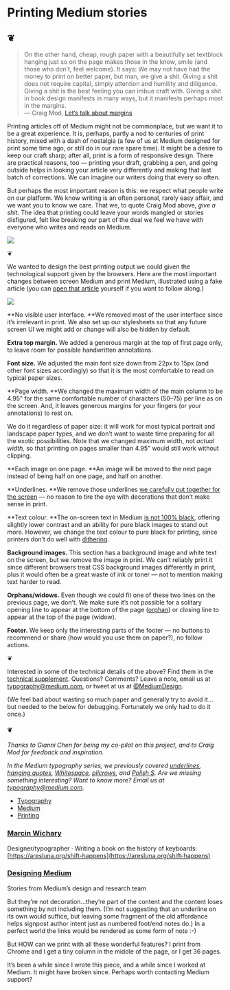# Printing Medium stories

## ❦

> On the other hand, cheap, rough paper with a beautifully set textblock hanging
> just so on the page makes those in the know, smile (and those who don’t, feel
welcome). It says: We may not have had the money to print on better paper, but
man, we give a shit. Giving a shit does not require capital, simply attention
and humility and diligence. Giving a shit is the best feeling you can imbue
craft with. Giving a shit in book design manifests in many ways, but it
manifests perhaps most in the margins.<br> — Craig Mod, [Let’s talk about
margins](https://medium.com/message/lets-talk-about-margins-14646574c385)

Printing articles off of Medium might not be commonplace, but we want it to be a
great experience. It is, perhaps, partly a nod to centuries of print history,
mixed with a dash of nostalgia (a few of us at Medium designed for print some
time ago, or still do in our rare spare time). It might be a desire to keep our
craft sharp; after all, print is a form of responsive design. There are
practical reasons, too — printing your draft, grabbing a pen, and going outside
helps in looking your article very differently and making that last batch of
corrections. We can imagine our writers doing that every so often.

But perhaps the most important reason is this: we respect what people write on
our platform. We know writing is an often personal, rarely easy affair, and we
want you to know we care. That we, to quote Craig Mod above, *give a shit.* The
idea that printing could leave your words mangled or stories disfigured, felt
like breaking our part of the deal we feel we have with everyone who writes and
reads on Medium.

![](https://cdn-images-1.medium.com/max/800/1*bVycW_xvM83b3u3zGqInIA.png)

❦

We wanted to design the best printing output we could given the technological
support given by the browsers. Here are the most important changes between
screen Medium and print Medium, illustrated using a fake article (you can [open
that article](https://medium.com/@mwichary/printing-on-medium-3cd2d10e8e90)
yourself if you want to follow along.)

![](https://cdn-images-1.medium.com/max/800/1*XGQ_ocD58uJU-Iy__-v_pg.png)

**No visible user interface. **We removed most of the user interface since it’s
irrelevant in print. We also set up our stylesheets so that any future screen UI
we might add or change will also be hidden by default.

**Extra top margin.** We added a generous margin at the top of first page only,
to leave room for possible handwritten annotations.

**Font size.** We adjusted the main font size down from 22px to 15px (and other
font sizes accordingly) so that it is the most comfortable to read on typical
paper sizes.

**Page width. **We changed the maximum width of the main column to be 4.95" for
the same comfortable number of characters (50–75) per line as on the screen.
And, it leaves generous margins for your fingers (or your annotations) to rest
on.

We do it regardless of paper size: it will work for most typical portrait and
landscape paper types, and we don’t want to waste time preparing for all the
exotic possibilities. Note that we changed maximum width, not *actual width,* so
that printing on pages smaller than 4.95" would still work without clipping.

**Each image on one page. **An image will be moved to the next page instead of
being half on one page, and half on another.

**Underlines. **We remove those underlines [we carefully put together for the
screen](https://medium.com/designing-medium/crafting-link-underlines-on-medium-7c03a9274f9)
— no reason to tire the eye with decorations that don’t make sense in print.

**Text colour. **The on-screen text in Medium [is not 100%
black](http://ianstormtaylor.com/design-tip-never-use-black/), offering slightly
lower contrast and an ability for pure black images to stand out more. However,
we change the text colour to pure black for printing, since printers don’t do
well with [dithering](https://en.wikipedia.org/wiki/Dither).

**Background images.** This section has a background image and white text on the
screen, but we remove the image in print. We can’t reliably print it since
different browsers treat CSS background images differently in print, plus it
would often be a great waste of ink or toner — not to mention making text harder
to read.

**Orphans/widows.** Even though we could fit one of these two lines on the
previous page, we don’t. We make sure it’s not possible for a solitary opening
line to appear at the bottom of the page
([orphan](http://en.wikipedia.org/wiki/Widows_and_orphans)) or closing line to
appear at the top of the page (widow).

**Footer.** We keep only the interesting parts of the footer — no buttons to
recommend or share (how would you use them on paper?), no follow actions.

❦

Interested in some of the technical details of the above? Find them in the
[technical supplement](https://medium.com/p/8f3c754626f2). Questions? Comments?
Leave a note, email us at typography@medium.com, or tweet at us at
[@MediumDesign](https://twitter.com/mediumdesign).

(We feel bad about wasting so much paper and generally try to avoid it… but
needed to the below for debugging. Fortunately we only had to do it once.)

#### ❦

*Thanks to Gianni Chen for being my co-pilot on this project, and to Craig Mod
for feedback and inspiration.*

*In the Medium typography series, we previously covered
*[underlines](https://medium.com/designing-medium/crafting-link-underlines-on-medium-7c03a9274f9)*,
*[hanging
quotes](https://medium.com/designing-medium/ive-been-asked-to-report-to-this-office-efc664bcbc5f)*,
*[Whitespace](https://medium.com/designing-medium/whitespace-8b92273ab49e),*
*[pilcrows](https://medium.com/designing-medium/first-in-first-out-the-pilcrows-strange-typographic-history-3ab4f645a36)*,
and *[Polish
S](https://medium.com/medium-eng/the-curious-case-of-disappearing-polish-s-fa398313d4df)*.*
*Are we missing something interesting? Want to know more? Email us at
*[typography@medium.com](mailto:typography@medium.com)*.*

* [Typography](https://medium.design/tagged/typography?source=post)
* [Medium](https://medium.design/tagged/medium?source=post)
* [Printing](https://medium.design/tagged/printing?source=post)

### [Marcin Wichary](https://medium.design/@mwichary)

Designer/typographer · Writing a book on the history of keyboards:
[https://aresluna.org/shift-happens](https://aresluna.org/shift-happens)

### [Designing Medium](https://medium.design/?source=footer_card)

Stories from Medium’s design and research team

But they’re not decoration…they’re part of the content and the content loses
something by not including them. (I’m not suggesting that an underline on its
own would suffice, but leaving some fragment of the old affordance helps
signpost author intent just as numbered foot/end notes do.) In a perfect world
the links would be rendered as some form of note :-)

But HOW can we print with all these wonderful features? I print from Chrome and
I get a tiny column in the middle of the page, or I get 36 pages.

It’s been a while since I wrote this piece, and a while since I worked at
Medium. It might have broken since. Perhaps worth contacting Medium support?
